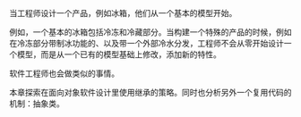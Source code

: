 当工程师设计一个产品，例如冰箱，他们从一个基本的模型开始。

例如，一个基本的冰箱包括冷冻和冷藏部分。当构建一个特殊的产品的时候，例如在冷冻部分带制冰功能的、以及带一个外部冷水分发，工程师不会从零开始设计一个模型，而是从一个已有的模型基础上修改，添加新的特性。

软件工程师也会做类似的事情。

本章探索在面向对象软件设计里使用继承的策略。同时也分析另外一个复用代码的机制：抽象类。



